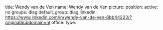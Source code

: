 title: Wendy van de Ven
name: Wendy van de Ven
picture: 
position: 
active: no
groups: diag
default_group: diag
linkedin: https://www.linkedin.com/in/wendy-van-de-ven-6bb44223/?originalSubdomain=nl
office: 
type: 
